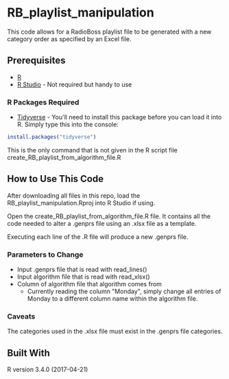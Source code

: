 # RB_playlist_manipulation

This code allows for a RadioBoss playlist file to be generated with a new category order as specified by an Excel file. 

## Prerequisites 

* [R](https://www.r-project.org/)
* [R Studio](https://www.rstudio.com/) - Not required but handy to use

### R Packages Required
* [Tidyverse](http://tidyverse.org/) - You'll need to install this package before you can load it into R. 
Simply type this into the console:
```r
install.packages("tidyverse")
```
This is the only command that is not given in the  R script file create_RB_playlist_from_algorithm_file.R

## How to Use This Code
After downloading all files in this repo, load the RB_playlist_manipulation.Rproj into R Studio if using. 

Open the create_RB_playlist_from_algorithm_file.R file. It contains all the code needed to alter a .genprs file using an .xlsx file as a template.  

Executing each line of the .R file will produce a new .genprs file.

### Parameters to Change

* Input .genprs file that is read with read_lines()
* Input algorithm file that is read with read_xlsx()
* Column of algorithm file that algorithm comes from
     + Currently reading the column "Monday", simply change all entries of Monday to a different column name within the algorithm file.


### Caveats
The categories used in the .xlsx file must exist in the .genprs file categories.

## Built With 

R version 3.4.0 (2017-04-21)
